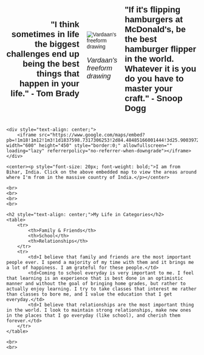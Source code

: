 <html lang="en">
<head>
    <meta charset="UTF-8">
    <meta name="viewport" content="width=device-width, initial-scale=1.0">
    <title>Student Blog</title>
    <style>
        body {
            font-family: Arial, sans-serif;
        }
        h1, .main-title {
            font-size: 35px;
            font-weight: bold;
            font-family: Arial, sans-serif;
        }
        p {
            font-size: 18px;
            font-weight: normal;
        }
        .small-image {
            max-width: 400px; 
        }
        .quote {
            font-size: 22px;
            font-weight: bold;
        }
        .life {
            font-size: 21px;
            font-weight: bold;
            font-family: Arial, sans-serif;
        }
        .life2 {
            font-size: 27px;
            font-weight: bold;
            font-family: Arial, sans-serif;
            color: #d91860
        }
        table {
            width: 100%;
            border-collapse: collapse;
            margin-top: 20px;
        }
        th, td {
            border: 1px solid #ddd;
            padding: 8px;
            text-align: center;
            font-family: Arial, sans-serif;
        }
        th {
            background-color: #000000;
            color: #ffffff;
        }
        /* Additional styles for the new table */
        .weekly-table {
            width: 100%;
            border-collapse: collapse;
            margin-bottom: 20px;
        }
        .weekly-table th, .weekly-table td {
            border: 1px solid #ddd;
            padding: 8px;
            text-align: center;
            font-family: Arial, sans-serif;
        }
        .weekly-table th {
            background-color: #000000;
            color: #ffffff;
        }
    </style>
</head>
    <div style="display: flex; align-items: center; justify-content: center;">
        <div style="flex: 1; text-align: right; padding-right: 20px;">
            <p class="quote">"I think sometimes in life the biggest challenges end up being the best things that happen in your life." - Tom Brady</p>
        </div>
        <div style="flex: 0;">
            <img src="{{ site.baseurl }}/images/image0.png" alt="Vardaan's freeform drawing" class="small-image">
            <p style="font-style: italic;">Vardaan's freeform drawing</p>
        </div>
        <div style="flex: 1; text-align: left; padding-left: 20px;">
            <p class="quote">"If it's flipping hamburgers at McDonald's, be the best hamburger flipper in the world. Whatever it is you do you have to master your craft." - Snoop Dogg</p>
        </div>
    </div>

    <div style="text-align: center;">
        <iframe src="https://www.google.com/maps/embed?pb=!1m18!1m12!1m3!1d1837598.7317306253!2d84.48485166001444!3d25.90039726883523!2m3!1f0!2f0!3f0!3m2!1i1024!2i768!4f13.1!3m3!1m2!1s0x39ed5844f0bb6903%3A0x57ad3fed1bbae325!2sBihar%2C%20India!5e0!3m2!1sen!2sus!4v1692762821472!5m2!1sen!2sus" width="600" height="450" style="border:0;" allowfullscreen="" loading="lazy" referrerpolicy="no-referrer-when-downgrade"></iframe>
    </div>

    <center><p style="font-size: 20px; font-weight: bold;">I am from Bihar, India. Click on the above embedded map to view the areas around where I'm from in the massive country of India.</p></center>

    <br>
    <br>
    <br>
    <br>

    <h2 style="text-align: center;">My Life in Categories</h2>
    <table>
        <tr>
            <th>Family & Friends</th>
            <th>School</th>
            <th>Relationships</th>
        </tr>
        <tr>
            <td>I believe that family and friends are the most important people ever. I spend a majority of my time with them and it brings me a lot of happiness. I am grateful for these people.</td>
            <td>Coming to school everyday is very important to me. I feel that learning is an experience that is best done in an optimistic manner and without the goal of bringing home grades, but rather to actually enjoy learning. I try to take classes that interest me rather than classes to bore me, and I value the education that I get everyday.</td>
            <td>I believe that relationships are the most important thing in the world. I look to maintain strong relationships, make new ones in the places that I go everyday (like school), and cherish them forever.</td>
        </tr>
    </table>

    <br>
    <br>

</body>
</html>
